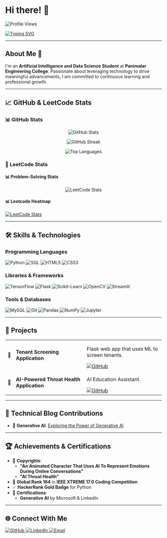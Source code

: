 # Hi there! 👋

<p align="left">
  <img src="https://komarev.com/ghpvc/?username=SDineshKumar1304-codes&label=Profile%20views&color=0e75b6&style=flat" alt="Profile Views" />
</p>

[![Typing SVG](https://readme-typing-svg.herokuapp.com?font=Fira+Code&size=22&color=F70000&center=true&vCenter=true&width=470&height=80&lines=Hey%21+It%27s+Dinesh+Kumar;%F0%9F%92%BB+🤓Engineer)](https://git.io/typing-svg)

---

## About Me 🚀

I'm an **Artificial Intelligence and Data Science Student** at **Panimalar Engineering College**. Passionate about leveraging technology to drive meaningful advancements, I am committed to continuous learning and professional growth.

---

## 📈 GitHub & LeetCode Stats

### 📊 GitHub Stats

<p align="center">
  <img src="https://github-readme-stats.vercel.app/api?username=SDineshKumar1304&show_icons=true&locale=en&theme=dark" alt="GitHub Stats" />
</p>

<p align="center">
  <img src="https://github-readme-streak-stats.herokuapp.com/?user=SDineshKumar1304&theme=dark" alt="GitHub Streak" />
</p>

<p align="center">
  <img src="https://github-readme-stats.vercel.app/api/top-langs?username=SDineshKumar1304&show_icons=true&locale=en&layout=compact&theme=dark" alt="Top Languages" />
</p>


### 🚀 LeetCode Stats

#### 📊 Problem-Solving Stats

<p align="center">
  <img src="https://leetcode-stats.vercel.app/api?username=Dinesh_Kumar_S_1329&theme=dark" alt="LeetCode Stats" />
</p>


#### 📊 Leetcode Heatmap

[![LeetCode Stats](https://img.shields.io/badge/LeetCode-Dinesh_Kumar_S_1329-FFA116?style=flat&logo=leetcode&logoColor=white)](https://leetcode.com/u/Dinesh_Kumar_S_1329/)

---

## 🛠️ Skills & Technologies

### **Programming Languages**

<p align="left">
  <img src="https://img.shields.io/badge/Python-3776AB?style=flat&logo=python&logoColor=white" alt="Python">
  <img src="https://img.shields.io/badge/SQL-CC2927?style=flat&logo=sql&logoColor=white" alt="SQL">
  <img src="https://img.shields.io/badge/HTML5-E34F26?style=flat&logo=html5&logoColor=white" alt="HTML5">
  <img src="https://img.shields.io/badge/CSS3-1572B6?style=flat&logo=css3&logoColor=white" alt="CSS3">
</p>

### **Libraries & Frameworks**

<p align="left">
  <img src="https://img.shields.io/badge/TensorFlow-FF6F00?style=flat&logo=tensorflow&logoColor=white" alt="TensorFlow">
  <img src="https://img.shields.io/badge/Flask-000000?style=flat&logo=flask&logoColor=white" alt="Flask">
  <img src="https://img.shields.io/badge/Scikit--Learn-F7931E?style=flat&logo=scikit-learn&logoColor=white" alt="Scikit-Learn">
  <img src="https://img.shields.io/badge/OpenCV-5C3EE8?style=flat&logo=opencv&logoColor=white" alt="OpenCV">
  <img src="https://img.shields.io/badge/Streamlit-FF4B4B?style=flat&logo=streamlit&logoColor=white" alt="Streamlit">
</p>

### **Tools & Databases**

<p align="left">
  <img src="https://img.shields.io/badge/MySQL-00000F?style=flat&logo=mysql&logoColor=white" alt="MySQL">
  <img src="https://img.shields.io/badge/Git-F05032?style=flat&logo=git&logoColor=white" alt="Git">
  <img src="https://img.shields.io/badge/Pandas-150458?style=flat&logo=pandas&logoColor=white" alt="Pandas">
  <img src="https://img.shields.io/badge/Numpy-013243?style=flat&logo=numpy&logoColor=white" alt="NumPy">
  <img src="https://img.shields.io/badge/Jupyter-F37626?style=flat&logo=jupyter&logoColor=white" alt="Jupyter">
</p>

---

## 🚀 Projects

<table>
  <tr>
    <td>🚧</td>
    <td><strong>Tenant Screening Application</strong></td>
    <td>
      <p>Flask web app that uses ML to screen tenants.</p>
      <a href="https://github.com/SDineshKumar1304/tenant-screening-app"><img src="https://img.shields.io/badge/Check%20It%20Out-8E44AD?style=flat&logo=github&logoColor=white" alt="GitHub"></a>
    </td>
  </tr>
  <tr>
    <td>🎯</td>
    <td><strong>AI-Powered Throat Health Application</strong></td>
    <td>
      <p>AI Education Assistant.</p>
      <a href="https://github.com/SDineshKumar1304/Edu_Assistant"><img src="https://img.shields.io/badge/Explore%20Project-1ABC9C?style=flat&logo=github&logoColor=white" alt="GitHub"></a>
    </td>
  </tr>
</table>

---

## 📝 Technical Blog Contributions

- 📰 **Generative AI**: [Exploring the Power of Generative AI](https://medium.com/@DineshKumar1329)

---

## 🏆 Achievements & Certifications

- 📄 **Copyrights**:
  - **"An Animated Character That Uses AI To Represent Emotions During Online Conversations"**
  - **"AI Throat Health"**
- 🥇 **Global Rank 164** in **IEEE XTREME 17.0 Coding Competition**
- ✅ **HackerRank Gold Badge** for Python
- 📜 **Certifications**:
  - **Generative AI** by Microsoft & LinkedIn

---

## 🌐 Connect With Me

<p align="left">
  <a href="https://github.com/SDineshKumar1304">
    <img src="https://img.shields.io/badge/GitHub-100000?style=flat&logo=github&logoColor=white" alt="GitHub">
  </a>
  <a href="https://www.linkedin.com/in/s-dinesh-kumar2004" target="_blank">
    <img src="https://img.shields.io/badge/LinkedIn-0077B5?style=flat&logo=linkedin&logoColor=white" alt="LinkedIn">
  </a>
  <a href="mailto:svani4830@gmail.com">
    <img src="https://img.shields.io/badge/Email-D14836?style=flat&logo=gmail&logoColor=white" alt="Email">
  </a>
</p>
